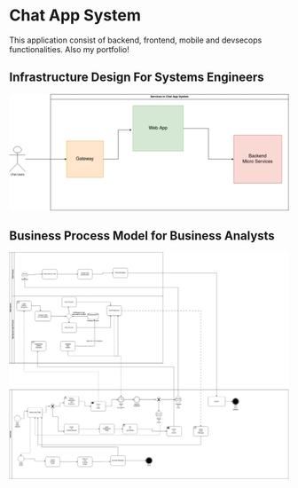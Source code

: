 # Chat App System
This application consist of backend, frontend, mobile and devsecops functionalities. Also my portfolio!



## **Infrastructure Design** For Systems Engineers

![Design](https://github.com/cyril-pierro/chat_app_system/blob/main/resources/workflow.png)



## Business Process Model for Business Analysts

![Business Process](https://github.com/cyril-pierro/chat_app_system/blob/main/resources/BPMN.jpg)
